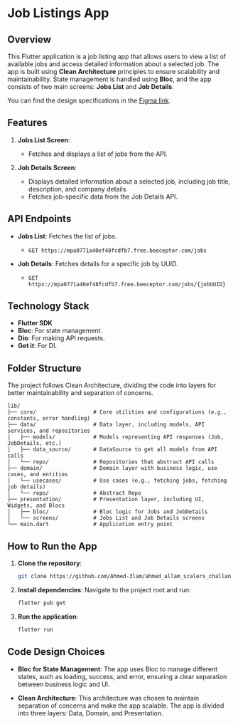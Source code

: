 

# Job Listings App

## Overview

This Flutter application is a job listing app that allows users to view a list of available jobs and access detailed information about a selected job. The app is built using **Clean Architecture** principles to ensure scalability and maintainability. State management is handled using **Bloc**, and the app consists of two main screens: **Jobs List** and **Job Details**.

You can find the design specifications in the [Figma link](https://www.figma.com/design/CDzMnLq7clinBPoPDk2qWk/Scalers---Challange?node-id=0-1&t=OeWbBTunIJ1qD4L2-1).

## Features

1. **Jobs List Screen**:
    - Fetches and displays a list of jobs from the API.


2. **Job Details Screen**:
    - Displays detailed information about a selected job, including job title, description, and company details.
    - Fetches job-specific data from the Job Details API.

## API Endpoints

- **Jobs List**: Fetches the list of jobs.
    - `GET https://mpa0771a40ef48fcdfb7.free.beeceptor.com/jobs`
  
- **Job Details**: Fetches details for a specific job by UUID.
    - `GET https://mpa0771a40ef48fcdfb7.free.beeceptor.com/jobs/{jobUUID}`

## Technology Stack

- **Flutter SDK**
- **Bloc**: For state management.
- **Dio**: For making API requests.
- **Get it**: For DI.

## Folder Structure

The project follows Clean Architecture, dividing the code into layers for better maintainability and separation of concerns.

```
lib/
├── core/                  # Core utilities and configurations (e.g., constants, error handling)
├── data/                  # Data layer, including models, API services, and repositories
│   ├── models/            # Models representing API responses (Job, JobDetails, etc.)
│   ├── data_source/       # DataSource to get all models from API calls
│   └── repo/              # Repositories that abstract API calls
├── domain/                # Domain layer with business logic, use cases, and entities
│   └── usecases/          # Use cases (e.g., fetching jobs, fetching job details)
│   └── repo/              # Abstract Repo
├── presentation/          # Presentation layer, including UI, Widgets, and Blocs
│   ├── bloc/              # Bloc logic for Jobs and JobDetails
│   └── screens/           # Jobs List and Job Details screens
└── main.dart              # Application entry point
```

## How to Run the App

1. **Clone the repository**:
   ```bash
   git clone https://github.com/Ahmed-3lam/ahmed_allam_scalers_challange.git
   ```

2. **Install dependencies**:
   Navigate to the project root and run:
   ```bash
   flutter pub get
   ```

3. **Run the application**:
   ```bash
   flutter run
   ```



## Code Design Choices

- **Bloc for State Management**: The app uses Bloc to manage different states, such as loading, success, and error, ensuring a clear separation between business logic and UI.
  
- **Clean Architecture**: This architecture was chosen to maintain separation of concerns and make the app scalable. The app is divided into three layers: Data, Domain, and Presentation.




